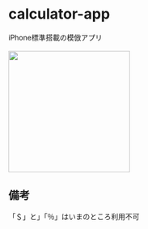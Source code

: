 # calculator-app
iPhone標準搭載の模倣アプリ
<br><br>
<img src="https://user-images.githubusercontent.com/80573353/180996815-407d7d6f-bd4b-4f93-a118-c77cbeb3c7a5.gif" width="240">

## 備考
「＄」と」「％」はいまのところ利用不可
